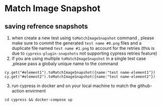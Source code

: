 # Match Image Snapshot
## saving refrence snapshots
1. when create a new test using `toMatchImageSnapshot` command , please make sure to commit the generated `test name #0.png` files and a duplicate file named `test name #1.png` to account for the retries
(this is due to `cypress-plugin-snapshots` not supporting cypress retries feature)
2. if you are using multiple `toMatchImageSnapshot` in a single test case ,please pass a globaly unique name to the command  
```
cy.get("#element1").toMatchImageSnapshot({name:"test name-element1"})
cy.get("#element2").toMatchImageSnapshot({name:"test name-element2"})
```
3. run cypress in docker and on your local machine to match the github-action envirment
```
cd cypress && docker-compose up
```